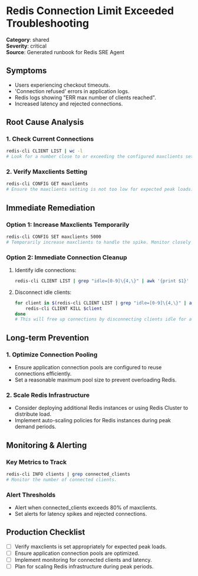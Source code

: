 # Redis Connection Limit Exceeded Troubleshooting

**Category**: shared  
**Severity**: critical  
**Source**: Generated runbook for Redis SRE Agent

## Symptoms
- Users experiencing checkout timeouts.
- 'Connection refused' errors in application logs.
- Redis logs showing "ERR max number of clients reached".
- Increased latency and rejected connections.

## Root Cause Analysis

### 1. Check Current Connections
```bash
redis-cli CLIENT LIST | wc -l
# Look for a number close to or exceeding the configured maxclients setting.
```

### 2. Verify Maxclients Setting
```bash
redis-cli CONFIG GET maxclients
# Ensure the maxclients setting is not too low for expected peak loads.
```

## Immediate Remediation

### Option 1: Increase Maxclients Temporarily
```bash
redis-cli CONFIG SET maxclients 5000
# Temporarily increase maxclients to handle the spike. Monitor closely as this may impact server resources.
```

### Option 2: Immediate Connection Cleanup
1. Identify idle connections:
   ```bash
   redis-cli CLIENT LIST | grep "idle=[0-9]\{4,\}" | awk '{print $1}' | cut -d= -f2
   ```
2. Disconnect idle clients:
   ```bash
   for client in $(redis-cli CLIENT LIST | grep "idle=[0-9]\{4,\}" | awk '{print $1}' | cut -d= -f2); do
       redis-cli CLIENT KILL $client
   done
   # This will free up connections by disconnecting clients idle for a long time.
   ```

## Long-term Prevention

### 1. Optimize Connection Pooling
- Ensure application connection pools are configured to reuse connections efficiently.
- Set a reasonable maximum pool size to prevent overloading Redis.

### 2. Scale Redis Infrastructure
- Consider deploying additional Redis instances or using Redis Cluster to distribute load.
- Implement auto-scaling policies for Redis instances during peak demand periods.

## Monitoring & Alerting

### Key Metrics to Track
```bash
redis-cli INFO clients | grep connected_clients
# Monitor the number of connected clients.
```

### Alert Thresholds
- Alert when connected_clients exceeds 80% of maxclients.
- Set alerts for latency spikes and rejected connections.

## Production Checklist
- [ ] Verify maxclients is set appropriately for expected peak loads.
- [ ] Ensure application connection pools are optimized.
- [ ] Implement monitoring for connected clients and latency.
- [ ] Plan for scaling Redis infrastructure during peak periods.
